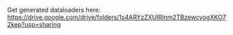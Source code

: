 Get generated dataloaders here: https://drive.google.com/drive/folders/1s4ARYzZXUIRlnm2TBzewcyogXKO72kep?usp=sharing